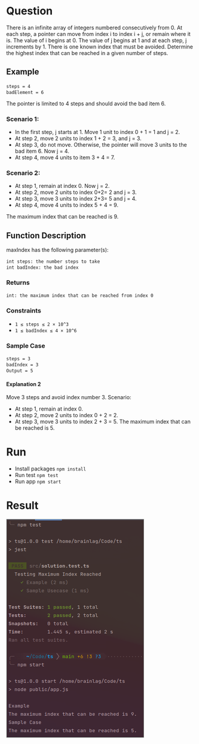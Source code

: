# Question

There is an infinite array of integers numbered consecutively from 0. At each step, a pointer can
move from index i to index i + j, or remain where it is. The value of i begins at 0. The value of j
begins at 1 and at each step, j increments by 1. There is one known index that must be avoided.
Determine the highest index that can be reached in a given number of steps.

## Example

```
steps = 4
badElement = 6
```

The pointer is limited to 4 steps and should avoid the bad item 6.

### Scenario 1:
- In the first step, j starts at 1. Move 1 unit to index 0 + 1 = 1 and j = 2.
- At step 2, move 2 units to index 1 + 2 = 3, and j = 3.
- At step 3, do not move. Otherwise, the pointer will move 3 units to the bad item 6. Now j = 4.
- At step 4, move 4 units to item 3 + 4 = 7.

### Scenario 2:
- At step 1, remain at index 0. Now j = 2.
- At step 2, move 2 units to index 0+2= 2 and j = 3.
- At step 3, move 3 units to index 2+3= 5 and j = 4.
- At step 4, move 4 units to index 5 + 4 = 9.

The maximum index that can be reached is 9.

## Function Description
maxIndex has the following parameter(s):
```
int steps: the number steps to take
int badIndex: the bad index
```

### Returns

```
int: the maximum index that can be reached from index 0
```

### Constraints

- `1 ≤ steps ≤ 2 × 10^3`
- `1 ≤ badIndex ≤ 4 × 10^6`

### Sample Case
```
steps = 3
badIndex = 3
Output = 5
```

#### Explanation 2
Move 3 steps and avoid index number 3.
Scenario:
- At step 1, remain at index 0.
- At step 2, move 2 units to index 0 + 2 = 2.
- At step 3, move 3 units to index 2 + 3 = 5.
The maximum index that can be reached is 5.

# Run
- Install packages `npm install`
- Run test `npm test`
- Run app `npm start`

# Result
![img.png](public/assets/images/img.png)